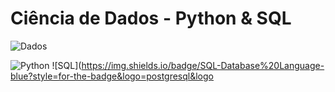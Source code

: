 # Ciência de Dados - Python & SQL

![Dados](https://img.shields.io/badge/Dados-Ciência%20de%20Dados-blue?style=for-the-badge&logo=data:image/svg+xml;base64,PHN2ZyB4bWxucz0iaHR0cDovL3d3dy53My5vcmcvMjAwMC9zdmciIHdpZHRoPSIxMDAiIGhlaWdodD0iMTAwIj4KICA8cGF0aCBkPSJNMTUsMEwgMTUsMEwgNTAsNTAgNTAsMEwgMTUsMEwgMTUsMEwiIGZpbGw9IiM0M0QwMDAiLz4KPC9zdmc+)

![Python](https://img.shields.io/badge/Python-Programming%20Language-blue?style=for-the-badge&logo=python&logoColor=white)
![SQL](https://img.shields.io/badge/SQL-Database%20Language-blue?style=for-the-badge&logo=postgresql&logo
